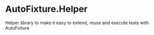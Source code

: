 # AutoFixture.Helper
Helper library to make it easy to extend, reuse and execute tests with AutoFixture
